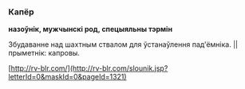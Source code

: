 ### Капёр
**назоўнік, мужчынскі род, спецыяльны тэрмін**

Збудаванне над шахтным ствалом для ўстанаўлення пад'ёмніка. || прыметнік: капровы.

<a rel="author">[http://rv-blr.com/](http://rv-blr.com/slounik.jsp?letterId=0&maskId=0&pageId=1321)</a>
